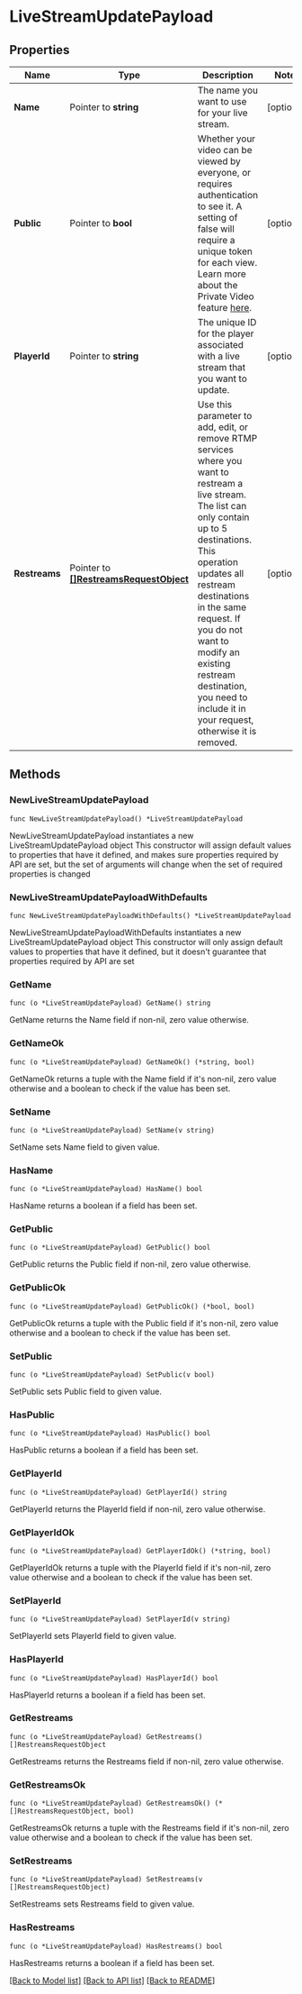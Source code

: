 # LiveStreamUpdatePayload

## Properties

Name | Type | Description | Notes
------------ | ------------- | ------------- | -------------
**Name** | Pointer to **string** | The name you want to use for your live stream. | [optional] 
**Public** | Pointer to **bool** | Whether your video can be viewed by everyone, or requires authentication to see it. A setting of false will require a unique token for each view. Learn more about the Private Video feature [here](https://docs.api.video/delivery-analytics/video-privacy-access-management). | [optional] 
**PlayerId** | Pointer to **string** | The unique ID for the player associated with a live stream that you want to update. | [optional] 
**Restreams** | Pointer to [**[]RestreamsRequestObject**](RestreamsRequestObject.md) | Use this parameter to add, edit, or remove RTMP services where you want to restream a live stream. The list can only contain up to 5 destinations. This operation updates all restream destinations in the same request. If you do not want to modify an existing restream destination, you need to include it in your request, otherwise it is removed. | [optional] 

## Methods

### NewLiveStreamUpdatePayload

`func NewLiveStreamUpdatePayload() *LiveStreamUpdatePayload`

NewLiveStreamUpdatePayload instantiates a new LiveStreamUpdatePayload object
This constructor will assign default values to properties that have it defined,
and makes sure properties required by API are set, but the set of arguments
will change when the set of required properties is changed

### NewLiveStreamUpdatePayloadWithDefaults

`func NewLiveStreamUpdatePayloadWithDefaults() *LiveStreamUpdatePayload`

NewLiveStreamUpdatePayloadWithDefaults instantiates a new LiveStreamUpdatePayload object
This constructor will only assign default values to properties that have it defined,
but it doesn't guarantee that properties required by API are set

### GetName

`func (o *LiveStreamUpdatePayload) GetName() string`

GetName returns the Name field if non-nil, zero value otherwise.

### GetNameOk

`func (o *LiveStreamUpdatePayload) GetNameOk() (*string, bool)`

GetNameOk returns a tuple with the Name field if it's non-nil, zero value otherwise
and a boolean to check if the value has been set.

### SetName

`func (o *LiveStreamUpdatePayload) SetName(v string)`

SetName sets Name field to given value.

### HasName

`func (o *LiveStreamUpdatePayload) HasName() bool`

HasName returns a boolean if a field has been set.

### GetPublic

`func (o *LiveStreamUpdatePayload) GetPublic() bool`

GetPublic returns the Public field if non-nil, zero value otherwise.

### GetPublicOk

`func (o *LiveStreamUpdatePayload) GetPublicOk() (*bool, bool)`

GetPublicOk returns a tuple with the Public field if it's non-nil, zero value otherwise
and a boolean to check if the value has been set.

### SetPublic

`func (o *LiveStreamUpdatePayload) SetPublic(v bool)`

SetPublic sets Public field to given value.

### HasPublic

`func (o *LiveStreamUpdatePayload) HasPublic() bool`

HasPublic returns a boolean if a field has been set.

### GetPlayerId

`func (o *LiveStreamUpdatePayload) GetPlayerId() string`

GetPlayerId returns the PlayerId field if non-nil, zero value otherwise.

### GetPlayerIdOk

`func (o *LiveStreamUpdatePayload) GetPlayerIdOk() (*string, bool)`

GetPlayerIdOk returns a tuple with the PlayerId field if it's non-nil, zero value otherwise
and a boolean to check if the value has been set.

### SetPlayerId

`func (o *LiveStreamUpdatePayload) SetPlayerId(v string)`

SetPlayerId sets PlayerId field to given value.

### HasPlayerId

`func (o *LiveStreamUpdatePayload) HasPlayerId() bool`

HasPlayerId returns a boolean if a field has been set.

### GetRestreams

`func (o *LiveStreamUpdatePayload) GetRestreams() []RestreamsRequestObject`

GetRestreams returns the Restreams field if non-nil, zero value otherwise.

### GetRestreamsOk

`func (o *LiveStreamUpdatePayload) GetRestreamsOk() (*[]RestreamsRequestObject, bool)`

GetRestreamsOk returns a tuple with the Restreams field if it's non-nil, zero value otherwise
and a boolean to check if the value has been set.

### SetRestreams

`func (o *LiveStreamUpdatePayload) SetRestreams(v []RestreamsRequestObject)`

SetRestreams sets Restreams field to given value.

### HasRestreams

`func (o *LiveStreamUpdatePayload) HasRestreams() bool`

HasRestreams returns a boolean if a field has been set.


[[Back to Model list]](../README.md#documentation-for-models) [[Back to API list]](../README.md#documentation-for-api-endpoints) [[Back to README]](../README.md)


